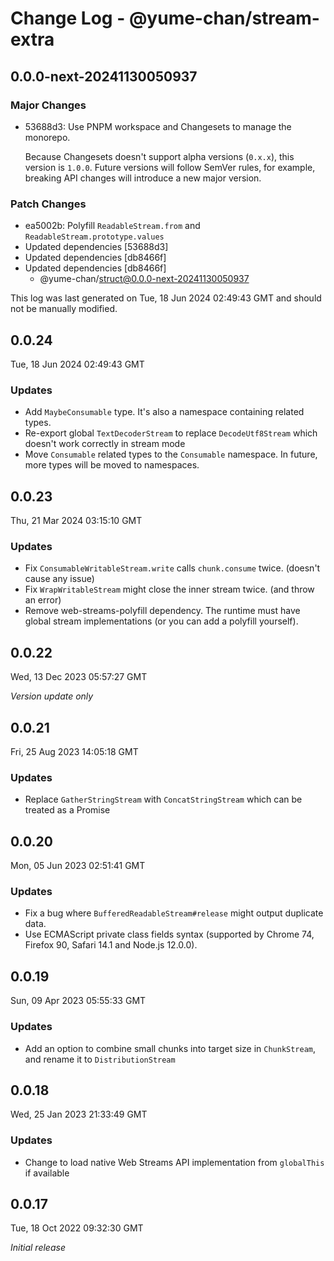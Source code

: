 # Change Log - @yume-chan/stream-extra

## 0.0.0-next-20241130050937

### Major Changes

- 53688d3: Use PNPM workspace and Changesets to manage the monorepo.

    Because Changesets doesn't support alpha versions (`0.x.x`), this version is `1.0.0`. Future versions will follow SemVer rules, for example, breaking API changes will introduce a new major version.

### Patch Changes

- ea5002b: Polyfill `ReadableStream.from` and `ReadableStream.prototype.values`
- Updated dependencies [53688d3]
- Updated dependencies [db8466f]
- Updated dependencies [db8466f]
    - @yume-chan/struct@0.0.0-next-20241130050937

This log was last generated on Tue, 18 Jun 2024 02:49:43 GMT and should not be manually modified.

## 0.0.24

Tue, 18 Jun 2024 02:49:43 GMT

### Updates

- Add `MaybeConsumable` type. It's also a namespace containing related types.
- Re-export global `TextDecoderStream` to replace `DecodeUtf8Stream` which doesn't work correctly in stream mode
- Move `Consumable` related types to the `Consumable` namespace. In future, more types will be moved to namespaces.

## 0.0.23

Thu, 21 Mar 2024 03:15:10 GMT

### Updates

- Fix `ConsumableWritableStream.write` calls `chunk.consume` twice. (doesn't cause any issue)
- Fix `WrapWritableStream` might close the inner stream twice. (and throw an error)
- Remove web-streams-polyfill dependency. The runtime must have global stream implementations (or you can add a polyfill yourself).

## 0.0.22

Wed, 13 Dec 2023 05:57:27 GMT

_Version update only_

## 0.0.21

Fri, 25 Aug 2023 14:05:18 GMT

### Updates

- Replace `GatherStringStream` with `ConcatStringStream` which can be treated as a Promise

## 0.0.20

Mon, 05 Jun 2023 02:51:41 GMT

### Updates

- Fix a bug where `BufferedReadableStream#release` might output duplicate data.
- Use ECMAScript private class fields syntax (supported by Chrome 74, Firefox 90, Safari 14.1 and Node.js 12.0.0).

## 0.0.19

Sun, 09 Apr 2023 05:55:33 GMT

### Updates

- Add an option to combine small chunks into target size in `ChunkStream`, and rename it to `DistributionStream`

## 0.0.18

Wed, 25 Jan 2023 21:33:49 GMT

### Updates

- Change to load native Web Streams API implementation from `globalThis` if available

## 0.0.17

Tue, 18 Oct 2022 09:32:30 GMT

_Initial release_
